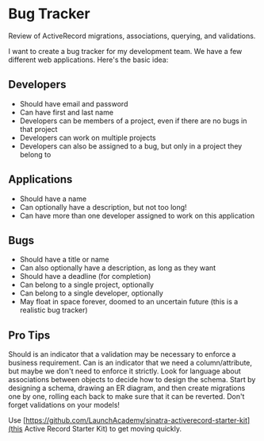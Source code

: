 # Bug Tracker

Review of ActiveRecord migrations, associations, querying, and validations.

I want to create a bug tracker for my development team. We have a few different web applications. Here's the basic idea:

## Developers
  - Should have email and password
  - Can have first and last name
  - Developers can be members of a project, even if there are no bugs in that project
  - Developers can work on multiple projects
  - Developers can also be assigned to a bug, but only in a project they belong to

## Applications
  - Should have a name
  - Can optionally have a description, but not too long!
  - Can have more than one developer assigned to work on this application

## Bugs
  - Should have a title or name
  - Can also optionally have a description, as long as they want
  - Should have a deadline (for completion)
  - Can belong to a single project, optionally
  - Can belong to a single developer, optionally
  - May float in space forever, doomed to an uncertain future (this is a realistic bug tracker)

## Pro Tips

Should is an indicator that a validation may be necessary to enforce a business requirement. Can is an indicator that we need a column/attribute, but maybe we don't need to enforce it strictly. Look for language about associations between objects to decide how to design the schema. Start by designing a schema, drawing an ER diagram, and then create migrations one by one, rolling each back to make sure that it can be reverted. Don't forget validations on your models!

Use [https://github.com/LaunchAcademy/sinatra-activerecord-starter-kit](this Active Record Starter Kit) to get moving quickly.